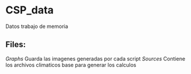 # CSP_data
Datos trabajo de memoria

## Files:

*Graphs* Guarda las imagenes generadas por cada script 
*Sources* Contiene los archivos climaticos base para generar los calculos
